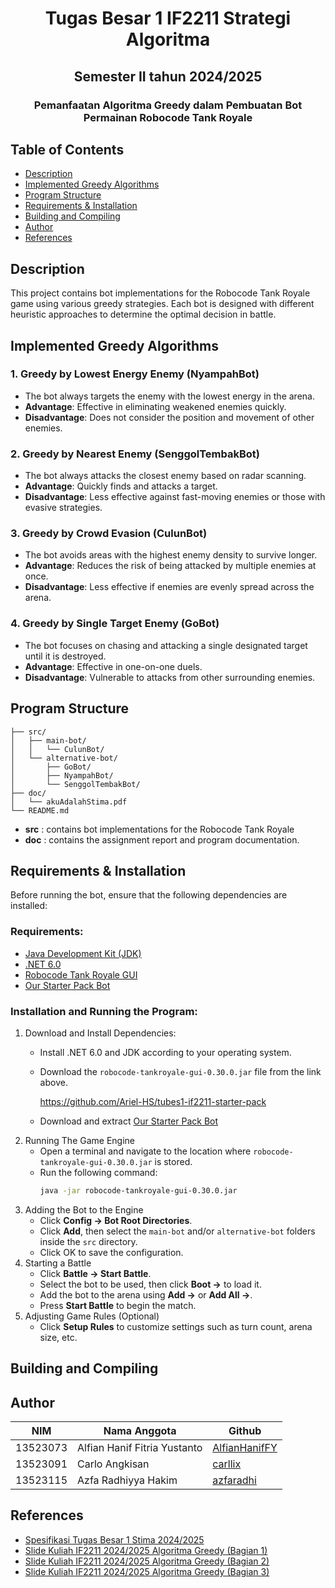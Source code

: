 <h1 align="center">Tugas Besar 1 IF2211 Strategi Algoritma</h1>
<h2 align="center">Semester II tahun 2024/2025</h2>
<h3 align="center">Pemanfaatan Algoritma Greedy dalam Pembuatan Bot Permainan Robocode Tank Royale</h3>

## Table of Contents
- [Description](#description)
- [Implemented Greedy Algorithms](#implemented-greedy-algorithms)
- [Program Structure](#program-structure)
- [Requirements & Installation](#requirements--installation)
- [Building and Compiling](#building-and-compiling)
- [Author](#author)
- [References](#references)

## Description
This project contains bot implementations for the Robocode Tank Royale game using various greedy strategies. Each bot is designed with different heuristic approaches to determine the optimal decision in battle.

## Implemented Greedy Algorithms
### 1. Greedy by Lowest Energy Enemy (NyampahBot)
- The bot always targets the enemy with the lowest energy in the arena.
- **Advantage**: Effective in eliminating weakened enemies quickly.
- **Disadvantage**: Does not consider the position and movement of other enemies.
### 2. Greedy by Nearest Enemy (SenggolTembakBot)
- The bot always attacks the closest enemy based on radar scanning.
- **Advantage**: Quickly finds and attacks a target.
- **Disadvantage**: Less effective against fast-moving enemies or those with evasive strategies.
### 3. Greedy by Crowd Evasion (CulunBot)
- The bot avoids areas with the highest enemy density to survive longer.
- **Advantage**: Reduces the risk of being attacked by multiple enemies at once.
- **Disadvantage**: Less effective if enemies are evenly spread across the arena.
### 4. Greedy by Single Target Enemy (GoBot)
- The bot focuses on chasing and attacking a single designated target until it is destroyed.
- **Advantage**: Effective in one-on-one duels.
- **Disadvantage**: Vulnerable to attacks from other surrounding enemies.

## Program Structure
```
├── src/
│   ├── main-bot/
│   │   └── CulunBot/
│   └── alternative-bot/
│       ├── GoBot/
│       ├── NyampahBot/
│       └── SenggolTembakBot/
├── doc/
│   └── akuAdalahStima.pdf
└── README.md       
```
- **src** : contains bot implementations for the Robocode Tank Royale
- **doc** : contains the assignment report and program documentation.

## Requirements & Installation
Before running the bot, ensure that the following dependencies are installed:
### Requirements:
- [Java Development Kit (JDK)](https://www.oracle.com/java/technologies/downloads/)
- [.NET 6.0](https://dotnet.microsoft.com/en-us/download/dotnet/6.0 )
- [Robocode Tank Royale GUI](https://github.com/Ariel-HS/tubes1-if2211-starter-pack)
- [Our Starter Pack Bot](https://github.com/AlfianHanifFY/Tubes1_akuAdalahStima/releases/tag/v1.0)
### Installation and Running the Program:
1. Download and Install Dependencies:
    - Install .NET 6.0 and JDK according to your operating system.
    - Download the `robocode-tankroyale-gui-0.30.0.jar` file from the link above.
        
        https://github.com/Ariel-HS/tubes1-if2211-starter-pack
    - Download and extract [Our Starter Pack Bot](https://github.com/AlfianHanifFY/Tubes1_akuAdalahStima/releases/tag/v1.0)
2. Running The Game Engine
    - Open a terminal and navigate to the location where `robocode-tankroyale-gui-0.30.0.jar` is stored.
    - Run the following command:
        ```bash
        java -jar robocode-tankroyale-gui-0.30.0.jar
        ```
3. Adding the Bot to the Engine
    - Click **Config → Bot Root Directories**.
    - Click **Add**, then select the `main-bot` and/or `alternative-bot` folders inside the `src` directory.
    - Click OK to save the configuration.
4. Starting a Battle
    - Click **Battle → Start Battle**.
    - Select the bot to be used, then click **Boot →** to load it.
    - Add the bot to the arena using **Add →** or **Add All →**.
    - Press **Start Battle** to begin the match.
5. Adjusting Game Rules (Optional)
    - Click **Setup Rules** to customize settings such as turn count, arena size, etc.

## Building and Compiling

## Author
| **NIM**  | **Nama Anggota**               | **Github** |
| -------- | ------------------------------ | ---------- |
| 13523073 | Alfian Hanif Fitria Yustanto   | [AlfianHanifFY](https://github.com/AlfianHanifFY) |
| 13523091 | Carlo Angkisan                 | [carllix](https://github.com/carllix) | 
| 13523115 | Azfa Radhiyya Hakim            | [azfaradhi](https://github.com/azfaradhi) |

## References
- [Spesifikasi Tugas Besar 1 Stima 2024/2025](https://docs.google.com/document/d/14MCaRiFGiA6Ez5W8-OLxZ9enXyENcep7AzSH6sUHKM8/edit?tab=t.0)
- [Slide Kuliah IF2211 2024/2025 Algoritma Greedy (Bagian 1)](https://informatika.stei.itb.ac.id/~rinaldi.munir/Stmik/2024-2025/04-Algoritma-Greedy-(2025)-Bag1.pdf)
- [Slide Kuliah IF2211 2024/2025 Algoritma Greedy (Bagian 2)](https://informatika.stei.itb.ac.id/~rinaldi.munir/Stmik/2024-2025/05-Algoritma-Greedy-(2025)-Bag2.pdf)
- [Slide Kuliah IF2211 2024/2025 Algoritma Greedy (Bagian 3)](https://informatika.stei.itb.ac.id/~rinaldi.munir/Stmik/2024-2025/06-Algoritma-Greedy-(2025)-Bag3.pdf)